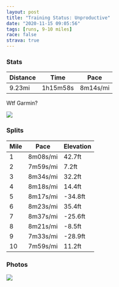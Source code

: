 ```yaml
---
layout: post
title: "Training Status: Unproductive"
date: "2020-11-15 09:05:56"
tags: [runs, 9-10 miles]
race: false
strava: true
---
```


### Stats

| Distance | Time | Pace |
|----------|------|------|
|9.23mi|1h15m58s|8m14s/mi|

Wtf Garmin?

<img src='https://maps.googleapis.com/maps/api/staticmap?maptype=roadmap&path=enc:wbwwFhksbMX}@GE?Ip@yCc@y@e@QQQo@gAmA_@iBaAi@@m@UGi@qBkAcAmAiAo@}BoBc@W?VOB}D{CU]sC}AqDwCe@Oc@k@}@W_BsAiAi@g@o@oEcCIOc@Qm@aAWSoBu@mC{AeCuBwDeB_Co@YYg@eBw@YINk@c@MTSDgAw@_AeAf@mB?s@G?COp@y@Z}@F}@f@w@XoB?kAQk@@s@QWiA}@?]b@cAAYMWDm@Q_@_A_Ay@wAcAqBuCkBaFsBm@KaAy@cAi@w@_AY}BWq@[k@}@k@y@Q_Hd@oBc@c@[cAmAoCkFsDqDsAmBoAcCkByBi@ScAG}BF{A_@cAoAe@oA_AcB{CcCmBq@u@HuBz@gATsA?{CeAyAy@yAqB{@_BcAgFs@gAeAg@wBLaBe@_AiAy@yBm@{@oAw@wCkA}B{Ao@m@yAqCoAaF{@{@sAe@aAkAUm@WqBSa@Ii@qA}A}@c@g@I_@Do@h@c@LyA?gAp@_@`AIp@UVG\k@j@e@R_@A_Am@s@cAGq@JiAA}C^oBNqBpAkBx@eAbBg@|A\lChAlBbCv@j@nAKNOFa@?qAgBsCAo@RsAv@_@p@?j@`@z@fCvAfB~@XnFj@dBOp@FfAdA`A~AjAtAbDlCrBbA~@L\K~AuArAQvBh@bBChANlIxD|BhBhEfC~ApAT\nCdAr@p@r@`@v@rAFh@?hA]tDNrBl@`CVl@PXxAlApEhBbA|@xAtBdCrB|@b@dEtAbBz@`BGf@Rh@|@fAtC\`@zBbBhADn@I`Ae@dB]tAZ~Av@~@rAdBvERTxDjBp@fATl@TjA?~@{@rDQ`BPbAj@lAjAnAzAfAdFpB^`@n@`BBlAGfBWzAOXo@jCBz@OJA`@KTS`CGzB\j@NlBZ@y@ZZERJCJhDn@x@V\OLSp@Hf@d@tB`@\YxClAbFv@p@\?PTZ`@FOa@RBv@fAx@n@fEzAv@^hAbA~B|@fBlA\a@TIfBGxA`Bv@@fAb@fA?xAj@f@XrA~BZt@\`@zDpBnAXr@j@`@DJR`CxAt@bA?\_@b@Mv@IlCs@rBiA`BEx@Qj@?j@_AjBa@pAq@jAQbAy@~Bg@h@[~@QfAaAdBe@fC&key=AIzaSyC1MId7bFpkLXNAaYhBSTb8jLyiSqzbDtM&size=800x800&markers=color:yellow|label:S|40.7558,-73.99621&markers=color:green|label:F|40.75610000000009,-73.99678999999993'>

### Splits

| Mile | Pace | Elevation |
|------|------|-----------|
|1|8m08s/mi|42.7ft|
|2|7m59s/mi|7.2ft|
|3|8m34s/mi|32.2ft|
|4|8m18s/mi|14.4ft|
|5|8m17s/mi|-34.8ft|
|6|8m23s/mi|35.4ft|
|7|8m37s/mi|-25.6ft|
|8|8m21s/mi|-8.5ft|
|9|7m33s/mi|-28.9ft|
|10|7m59s/mi|11.2ft|

### Photos
<img src='https://dgtzuqphqg23d.cloudfront.net/v5BkJq2DWUiuTusyLIFih2_5yGdiA85LfBWRa5l_uBU-768x728.jpg'>
